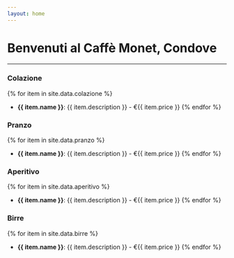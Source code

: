 ```yaml
---
layout: home
---
```


# Benvenuti al Caffè Monet, Condove
---

### Colazione
{% for item in site.data.colazione %}
- **{{ item.name }}**: {{ item.description }} - €{{ item.price }}
{% endfor %}

### Pranzo
{% for item in site.data.pranzo %}
- **{{ item.name }}**: {{ item.description }} - €{{ item.price }}
{% endfor %}

### Aperitivo
{% for item in site.data.aperitivo %}
- **{{ item.name }}**: {{ item.description }} - €{{ item.price }}
{% endfor %}

### Birre
{% for item in site.data.birre %}
- **{{ item.name }}**: {{ item.description }} - €{{ item.price }}
{% endfor %}